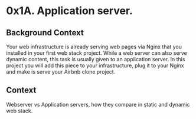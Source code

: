 # 0x1A. Application server.
## Background Context
Your web infrastructure is already serving web pages via Nginx that you installed in your first web stack project. While a web server can also serve dynamic content, this task is usually given to an application server. In this project you will add this piece to your infrastructure, plug it to your Nginx and make is serve your Airbnb clone project.
## Context 
Webserver vs Application servers, how they compare in static and dynamic web stack.  
